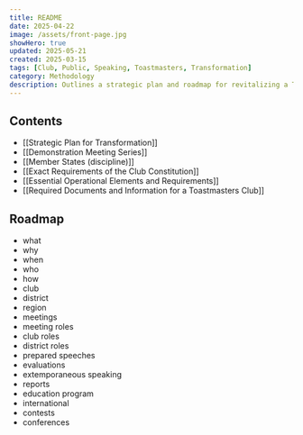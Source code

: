 ```yaml
---
title: README
date: 2025-04-22
image: /assets/front-page.jpg
showHero: true
updated: 2025-05-21
created: 2025-03-15
tags: [Club, Public, Speaking, Toastmasters, Transformation]
category: Methodology
description: Outlines a strategic plan and roadmap for revitalizing a Toastmasters club, detailing roles, meetings, speeches, evaluations, and international activities to enhance public speaking and leadership skills.
---
```


## Contents

- [[Strategic Plan for Transformation]]
- [[Demonstration Meeting Series]]
- [[Member States (discipline)]]
- [[Exact Requirements of the Club Constitution]]
- [[Essential Operational Elements and Requirements]]
- [[Required Documents and Information for a Toastmasters Club]]

## Roadmap

- what
- why
- when
- who
- how
- club
- district
- region
- meetings
- meeting roles
- club roles
- district roles
- prepared speeches
- evaluations
- extemporaneous speaking
- reports
- education program
- international
- contests
- conferences
